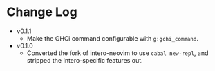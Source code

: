# Change Log

* v0.1.1
  - Make the GHCi command configurable with `g:gchi_command`.
* v0.1.0
  - Converted the fork of intero-neovim to use `cabal new-repl`, and stripped
    the Intero-specific features out.
